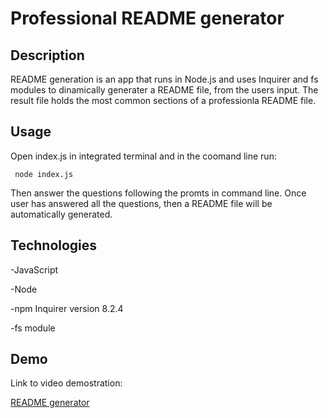 # Professional README generator

## Description

README generation is an app that runs in Node.js and uses Inquirer and fs modules to dinamically generater a README file, from the users input. The result file holds the most common sections of a professionla README file. 

## Usage

Open index.js in integrated terminal and in the coomand line run:
```
 node index.js 
```
Then answer the questions following the promts in command line. Once user has answered all the questions, then a README file will be automatically generated. 

## Technologies

-JavaScript

-Node

-npm Inquirer version 8.2.4

-fs module

## Demo

Link to video demostration: 

[README generator](https://watch.screencastify.com/v/my12RaBgoEl1ZtPKWjK6)

